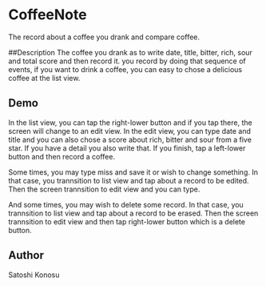 # CoffeeNote

The record about a coffee you drank and compare coffee.

##Description
The coffee you drank as to write date, title, bitter, rich, sour and total score and then record it. you record by doing that sequence of events, if you want to drink a coffee, you can easy to chose a delicious coffee at the list view.

## Demo
In the list view, you can tap the right-lower button and if you tap there, the screen will change to an edit view.
In the edit view, you can type date and title and you can also chose a score about rich, bitter and sour from a five star. If you have a detail you also write that. If you finish, tap a left-lower button and then record a coffee.

Some times, you may type miss and save it or wish to change something. In that case, you trannsition to list view and tap about a record to be edited. Then the screen trannsition to edit view and you can type.

And some times, you may wish to delete some record. In that case, you trannsition to list view and tap about a record to be erased. Then the screen trannsition to edit view and then tap right-lower button which is a delete button.

## Author
Satoshi Konosu
